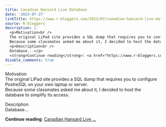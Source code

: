 ```yaml
---
title: Canadian Hansard Live Database
date: '2023-07-27'
linkTitle: https://www.r-bloggers.com/2023/07/canadian-hansard-live-database/
source: R-bloggers
description: |-
  <p>Motivation<br />
  The original LiPad site provides a SQL dump that requires you to configure PostreSQL on your own laptop or server.<br />
  Because some classmates asked me about it, I decided to host the database to simplify its access.</p>
  <p>Description<br />
  Database...</p>
  <strong>Continue reading</strong>: <a href="https://www.r-bloggers.com/2023/07/canadian-hansard-live-database/">Canadian Hansard Live ...
disable_comments: true
---
```

<p>Motivation<br />
The original LiPad site provides a SQL dump that requires you to configure PostreSQL on your own laptop or server.<br />
Because some classmates asked me about it, I decided to host the database to simplify its access.</p>
<p>Description<br />
Database...</p>
<strong>Continue reading</strong>: <a href="https://www.r-bloggers.com/2023/07/canadian-hansard-live-database/">Canadian Hansard Live ...